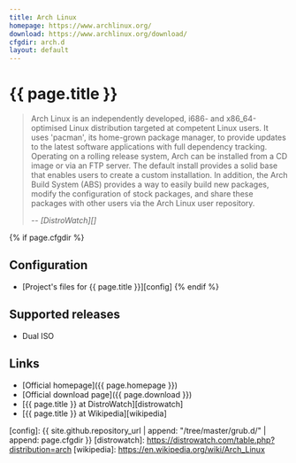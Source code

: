 ```yaml
---
title: Arch Linux
homepage: https://www.archlinux.org/
download: https://www.archlinux.org/download/
cfgdir: arch.d
layout: default
---
```


# {{ page.title }}

> Arch Linux is an independently developed, i686- and x86_64-optimised Linux
> distribution targeted at competent Linux users. It uses 'pacman', its
> home-grown package manager, to provide updates to the latest software
> applications with full dependency tracking. Operating on a rolling release
> system, Arch can be installed from a CD image or via an FTP server. The
> default install provides a solid base that enables users to create a custom
> installation. In addition, the Arch Build System (ABS) provides a way to
> easily build new packages, modify the configuration of stock packages, and
> share these packages with other users via the Arch Linux user repository.
>
> -- <cite markdown="1">[DistroWatch][]</cite>


{% if page.cfgdir %}
## Configuration

- [Project's files for {{ page.title }}][config]
{% endif %}


## Supported releases

- Dual ISO


## Links

- [Official homepage]({{ page.homepage }})
- [Official download page]({{ page.download }})
- [{{ page.title }} at DistroWatch][distrowatch]
- [{{ page.title }} at Wikipedia][wikipedia]


[config]: {{ site.github.repository_url | append: "/tree/master/grub.d/" | append: page.cfgdir }}
[distrowatch]: https://distrowatch.com/table.php?distribution=arch
[wikipedia]: https://en.wikipedia.org/wiki/Arch_Linux
